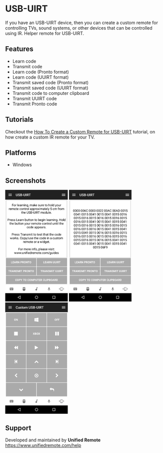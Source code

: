 # USB-UIRT
If you have an USB-UIRT device, then you can create a custom remote for controlling TVs, sound systems, or other devices that can be controlled using IR. Helper remote for USB-UIRT.

## Features
*  Learn code
*  Transmit code
*  Learn code (Pronto format)
*  Learn code (UUIRT format)
*  Transmit saved code (Pronto format)
*  Transmit saved code (UUIRT format)
*  Transmit code to computer clipboard
*  Transmit UUIRT code
*  Transmit Pronto code

## Tutorials
Checkout the [How To Create a Custom Remote for USB-UIRT](https://www.unifiedremote.com/tutorials/how-to-create-a-custom-remote-for-usbuirt) tutorial, on how create a custom IR remote for your TV. 

## Platforms
* Windows

## Screenshots
<img src="screen.png" width="200" />
<img src="screen-code.png" width="200" />
<img src="screen-custom.png" width="200" />

## Support
Developed and maintained by **Unified Remote**  
https://www.unifiedremote.com/help